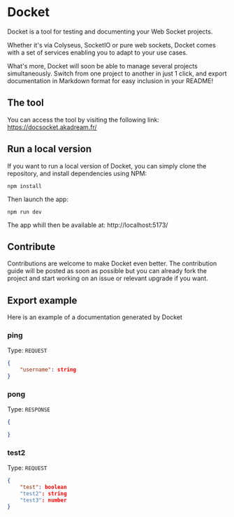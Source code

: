 # Docket

Docket is a tool for testing and documenting your Web Socket projects.

Whether it's via Colyseus, SocketIO or pure web sockets, Docket comes with a set of services enabling you to adapt to your use cases.

What's more, Docket will soon be able to manage several projects simultaneously.
Switch from one project to another in just 1 click, and export documentation in Markdown format for easy inclusion in your README!

## The tool

You can access the tool by visiting the following link: https://docsocket.akadream.fr/

## Run a local version

If you want to run a local version of Docket, you can simply clone the repository, and install dependencies using NPM:
```
npm install
```
Then launch the app:
```
npm run dev
```
The app whill then be available at: http://localhost:5173/

## Contribute

Contributions are welcome to make Docket even better.
The contribution guide will be posted as soon as possible but you can already fork the project and start working on an issue or relevant upgrade if you want.

## Export example

Here is an example of a documentation generated by Docket

### ping
Type: `REQUEST`
```json
{
	"username": string
}
```

### pong
Type: `RESPONSE`
```json
{

}
```

### test2
Type: `REQUEST`
```json
{
	"test": boolean
	"test2": string
	"test3": number
}
```
